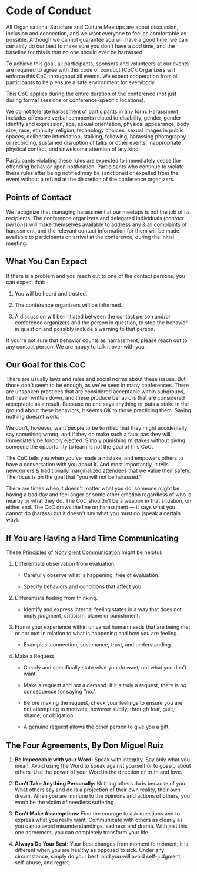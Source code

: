 Code of Conduct
===============

All Organisational Structure and Culture Meetups are about discussion,
inclusion and connection, and we want everyone to feel as comfortable as
possible. Although we cannot guarantee you will have a good time, we can
certainly do our best to make sure you don't have a *bad* time, and the
baseline for this is that no one should ever be harrassed.

To achieve this goal, all participants, sponsors and volunteers at our events
are required to agree with this code of conduct (CoC). Organizers will enforce
this CoC throughout all events. We expect cooperation from all participants to
help ensure a safe environment for everybody.

This CoC applies during the entire duration of the conference (not just during
formal sessions or conference-specific locations).

We do not tolerate harassment of participants in any form. Harassment includes
offensive verbal comments related to disability, gender, gender identity and
expression, age, sexual orientation, physical appearance, body size, race,
ethnicity, religion, technology choices, sexual images in public spaces,
deliberate intimidation, stalking, following, harassing photography or
recording, sustained disruption of talks or other events, inappropriate
physical contact, and unwelcome attention of any kind.

Participants violating these rules are expected to immediately cease the
offending behavior upon notification. Participants who continue to violate
these rules after being notified may be sanctioned or expelled from the event
without a refund at the discretion of the conference organizers.

Points of Contact
-----------------

We recognize that managing harassment at our meetups is not the job
of its recipients. The conference organizers and delegated individuals (*contact
persons*) will make themselves available to address any & all complaints of
harassment, and the relevant contact information for them will be
made available to participants on arrival at the conference, during the
initial meeting.

What You Can Expect
-------------------

If there is a problem and you reach out to one of the contact persons, you
can expect that:

1. You will be heard and trusted.

2. The conference organizers will be informed.

3. A discussion will be initiated between the contact person and/or conference
   organizers and the person in question, to stop the behavior in question
   and possibly include a warning to that person.

If you're not sure that behavior counts as harrassment, please reach out to any
contact person. We are happy to talk it over with you.

Our Goal for this CoC
---------------------

There are usually laws and rules and social norms about these issues. But
those don't seem to be enough, as we've seen in many conferences. There are
unspoken practices that are considered acceptable within subgroups, but never
written down, and these produce behaviors that are considered acceptable as a
result. Because no one says anything or puts a stake in the ground about these
behaviors, it seems OK to those practicing them. Saying nothing doesn't work.

We don't, however, want people to be terrified that they might accidentally
say something wrong, and if they do make such a faux pas they will immediately
be forcibly ejected. Simply punishing mistakes without giving someone the
opportunity to learn is not the goal of this CoC.

The CoC tells you when you've made a mistake, and empowers others to have a
conversation with you about it. And most importantly, it tells newcomers &
traditionally marginalized attendees that we value their safety. The focus is on
the goal that "you will not be harassed."

There are times when it doesn't matter what you do, someone might be having a
bad day and feel anger or some other emotion regardless of who is nearby or
what they do. The CoC shouldn't be a weapon in that situation, on either end.
The CoC draws the line on harassment &mdash; it says what you cannot do (harass)
but it doesn't say what you must do (speak a certain way).

If You are Having a Hard Time Communicating
-------------------------------------------

These [Principles of Nonviolent Communication](https://www.cnvc.org/Training/NVC-Concepts)
might be helpful:

1.  Differentiate observation from evaluation.

    - Carefully observe what is happening, free of evaluation.

    - Specify behaviors and conditions that affect you.

2.  Differentiate feeling from thinking.

    - Identify and express internal feeling states in a way that does not
      imply judgment, criticism, blame or punishment.

3.  Frame your experience within universal human needs that are
    being met or not met in relation to what is happening and how you are feeling.

    - Examples: connection, sustenance, trust, and understanding.

4.  Make a Request.

    - Clearly and specifically state what you *do* want, not what you don’t
      want.

    - Make a request and not a demand. If it's truly a request, there is no
      consequence for saying "no."

    - Before making the request, check your feelings to ensure you are not
      attempting to motivate, however subtly, through fear, guilt, shame, or
      obligation.

    - A genuine request allows the other person to give you a gift.

The Four Agreements, By Don Miguel Ruiz
---------------------------------------

1. **Be Impeccable with your Word:** Speak with integrity. Say only what you mean. Avoid using the Word to speak against yourself or to gossip about others. Use the power of your Word in the direction of truth and love.

2. **Don’t Take Anything Personally:** Nothing others do is because of you. What others say and do is a projection of their own reality, their own dream. When you are immune to the opinions and actions of others, you won’t be the victim of needless suffering.

3. **Don’t Make Assumptions:** Find the courage to ask questions and to express what you really want. Communicate with others as clearly as you can to avoid misunderstandings, sadness and drama. With just this one agreement, you can completely transform your life.

4. **Always Do Your Best:** Your best changes from moment to moment; it is different when you are healthy as opposed to sick. Under any circumstance, simply do your best, and you will avoid self-judgment, self-abuse, and regret.
